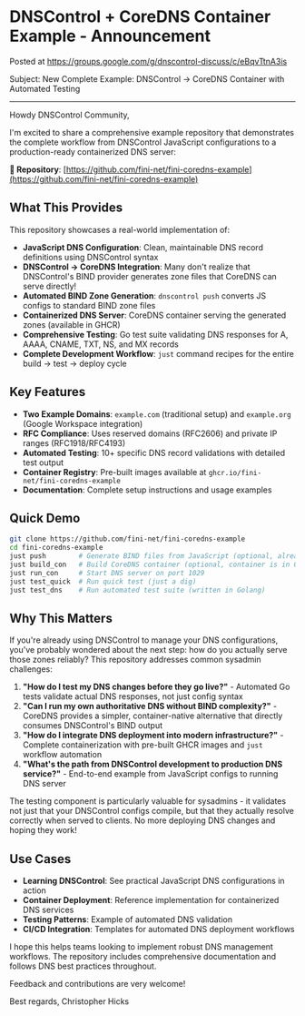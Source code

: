 # DNSControl + CoreDNS Container Example - Announcement

Posted at <https://groups.google.com/g/dnscontrol-discuss/c/eBqvTtnA3is>

Subject: New Complete Example: DNSControl → CoreDNS Container with Automated Testing

---

Howdy DNSControl Community,

I'm excited to share a comprehensive example repository that demonstrates the complete workflow from DNSControl JavaScript configurations to a production-ready containerized DNS server:

**🔗 Repository**: [https://github.com/fini-net/fini-coredns-example](https://github.com/fini-net/fini-coredns-example)

## What This Provides

This repository showcases a real-world implementation of:

- **JavaScript DNS Configuration**: Clean, maintainable DNS record definitions using DNSControl syntax
- **DNSControl → CoreDNS Integration**: Many don't realize that DNSControl's BIND provider generates zone files that CoreDNS can serve directly!
- **Automated BIND Zone Generation**: `dnscontrol push` converts JS configs to standard BIND zone files
- **Containerized DNS Server**: CoreDNS container serving the generated zones (available in GHCR)
- **Comprehensive Testing**: Go test suite validating DNS responses for A, AAAA, CNAME, TXT, NS, and MX records
- **Complete Development Workflow**: `just` command recipes for the entire build → test → deploy cycle

## Key Features

- **Two Example Domains**: `example.com` (traditional setup) and `example.org` (Google Workspace integration)
- **RFC Compliance**: Uses reserved domains (RFC2606) and private IP ranges (RFC1918/RFC4193)
- **Automated Testing**: 10+ specific DNS record validations with detailed test output
- **Container Registry**: Pre-built images available at `ghcr.io/fini-net/fini-coredns-example`
- **Documentation**: Complete setup instructions and usage examples

## Quick Demo

```bash
git clone https://github.com/fini-net/fini-coredns-example
cd fini-coredns-example
just push        # Generate BIND files from JavaScript (optional, already in the container)
just build_con   # Build CoreDNS container (optional, container is in GHCR)
just run_con     # Start DNS server on port 1029
just test_quick  # Run quick test (just a dig)
just test_dns    # Run automated test suite (written in Golang)
```

## Why This Matters

If you're already using DNSControl to manage your DNS configurations, you've probably wondered about the next step: how do you actually serve those zones reliably? This repository addresses common sysadmin challenges:

1. **"How do I test my DNS changes before they go live?"** - Automated Go tests validate actual DNS responses, not just config syntax
2. **"Can I run my own authoritative DNS without BIND complexity?"** - CoreDNS provides a simpler, container-native alternative that directly consumes DNSControl's BIND output
3. **"How do I integrate DNS deployment into modern infrastructure?"** - Complete containerization with pre-built GHCR images and `just` workflow automation
4. **"What's the path from DNSControl development to production DNS service?"** - End-to-end example from JavaScript configs to running DNS server

The testing component is particularly valuable for sysadmins - it validates not just that your DNSControl configs compile, but that they actually resolve correctly when served to clients. No more deploying DNS changes and hoping they work!

## Use Cases

- **Learning DNSControl**: See practical JavaScript DNS configurations in action
- **Container Deployment**: Reference implementation for containerized DNS services
- **Testing Patterns**: Example of automated DNS validation
- **CI/CD Integration**: Templates for automated DNS deployment workflows

I hope this helps teams looking to implement robust DNS management workflows.
The repository includes comprehensive documentation and follows DNS best
practices throughout.

Feedback and contributions are very welcome!

Best regards,
Christopher Hicks
